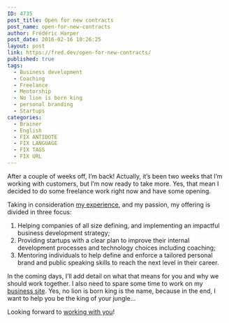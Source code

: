 ```yaml
---
ID: 4735
post_title: Open for new contracts
post_name: open-for-new-contracts
author: Frédéric Harper
post_date: 2016-02-16 10:26:25
layout: post
link: https://fred.dev/open-for-new-contracts/
published: true
tags:
  - Business development
  - Coaching
  - Freelance
  - Mentorship
  - No lion is born king
  - personal branding
  - Startups
categories:
  - Brainer
  - English
  - FIX ANTIDOTE
  - FIX LANGUAGE
  - FIX TAGS
  - FIX URL
---
```

After a couple of weeks off, I’m back! Actually, it’s been two weeks that I’m working with customers, but I’m now ready to take more. Yes, that mean I decided to do some freelance work right now and have some opening.

Taking in consideration <a href="https://www.linkedin.com/in/fredericharper">my experience</a>, and my passion, my offering is divided in three focus:
<ol>
 	<li>Helping companies of all size defining, and implementing an impactful business development strategy;</li>
 	<li>Providing startups with a clear plan to improve their internal development processes and technology choices including coaching;</li>
 	<li>Mentoring individuals to help define and enforce a tailored personal brand and public speaking skills to reach the next level in their career.</li>
</ol>
In the coming days, I’ll add detail on what that means for you and why we should work together. I also need to spare some time to work on my <a href="https://nolionisbornking.com/">business site</a>. Yes, no lion is born king is the name, because in the end, I want to help you be the king of your jungle…

Looking forward to <a href="mailto:fharper@oocz.net">working with you</a>!